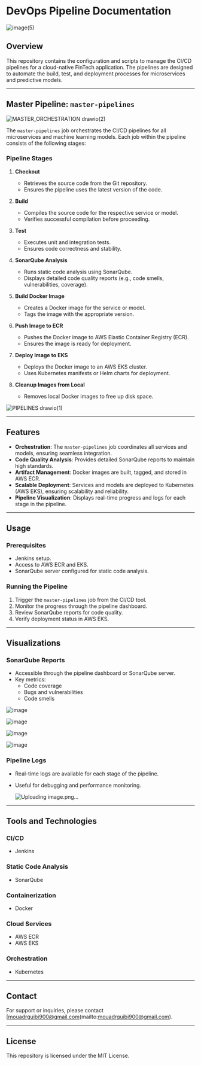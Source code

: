 # DevOps Pipeline Documentation


![image(5)](https://github.com/user-attachments/assets/149618a5-4f14-4e69-af84-a5c73d3e1e61)

## Overview
This repository contains the configuration and scripts to manage the CI/CD pipelines for a cloud-native FinTech application. The pipelines are designed to automate the build, test, and deployment processes for microservices and predictive models.

---

## Master Pipeline: `master-pipelines`

![MASTER_ORCHESTRATION drawio(2)](https://github.com/user-attachments/assets/a7efd334-ee7e-4ebc-ac00-b68016e15980)

The `master-pipelines` job orchestrates the CI/CD pipelines for all microservices and machine learning models. Each job within the pipeline consists of the following stages:

### **Pipeline Stages**
1. **Checkout**
   - Retrieves the source code from the Git repository.
   - Ensures the pipeline uses the latest version of the code.

2. **Build**
   - Compiles the source code for the respective service or model.
   - Verifies successful compilation before proceeding.

3. **Test**
   - Executes unit and integration tests.
   - Ensures code correctness and stability.

4. **SonarQube Analysis**
   - Runs static code analysis using SonarQube.
   - Displays detailed code quality reports (e.g., code smells, vulnerabilities, coverage).

5. **Build Docker Image**
   - Creates a Docker image for the service or model.
   - Tags the image with the appropriate version.

6. **Push Image to ECR**
   - Pushes the Docker image to AWS Elastic Container Registry (ECR).
   - Ensures the image is ready for deployment.

7. **Deploy Image to EKS**
   - Deploys the Docker image to an AWS EKS cluster.
   - Uses Kubernetes manifests or Helm charts for deployment.

8. **Cleanup Images from Local**
   - Removes local Docker images to free up disk space.

![PIPELINES drawio(1)](https://github.com/user-attachments/assets/698f8513-ac63-4af7-a2fa-dfd6037e1266)

---

## Features
- **Orchestration**: The `master-pipelines` job coordinates all services and models, ensuring seamless integration.
- **Code Quality Analysis**: Provides detailed SonarQube reports to maintain high standards.
- **Artifact Management**: Docker images are built, tagged, and stored in AWS ECR.
- **Scalable Deployment**: Services and models are deployed to Kubernetes (AWS EKS), ensuring scalability and reliability.
- **Pipeline Visualization**: Displays real-time progress and logs for each stage in the pipeline.

---

## Usage

### Prerequisites
- Jenkins  setup.
- Access to AWS ECR and EKS.
- SonarQube server configured for static code analysis.

### Running the Pipeline
1. Trigger the `master-pipelines` job from the CI/CD tool.
2. Monitor the progress through the pipeline dashboard.
3. Review SonarQube reports for code quality.
4. Verify deployment status in AWS EKS.

---

## Visualizations

### **SonarQube Reports**
- Accessible through the pipeline dashboard or SonarQube server.
- Key metrics:
  - Code coverage
  - Bugs and vulnerabilities
  - Code smells


![image](https://github.com/user-attachments/assets/4c3023fc-cd1d-4d48-b26b-d22c9903ef0a)

![image](https://github.com/user-attachments/assets/dd8d4391-6a91-4447-a524-f7d0b48d927e)

![image](https://github.com/user-attachments/assets/653ff95c-8a80-4805-ae9b-0a461ae0914e)

![image](https://github.com/user-attachments/assets/adc5097e-4c61-4e0c-a221-8ff1c90d7742)


### **Pipeline Logs**
- Real-time logs are available for each stage of the pipeline.
- Useful for debugging and performance monitoring.
  
  ![Uploading image.png…]()


---

## Tools and Technologies

### **CI/CD**
- Jenkins 

### **Static Code Analysis**
- SonarQube

### **Containerization**
- Docker

### **Cloud Services**
- AWS ECR
- AWS EKS

### **Orchestration**
- Kubernetes

---

## Contact
For support or inquiries, please contact [mouadrguibi900@gmail.com(mailto:mouadrguibi900@gmail.com).

---

## License
This repository is licensed under the MIT License.

